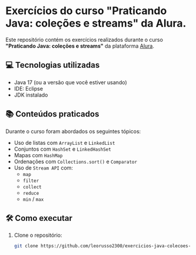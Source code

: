 # Exercícios do curso "Praticando Java: coleções e streams" da Alura.

Este repositório contém os exercícios realizados durante o curso **"Praticando Java: coleções e streams"** da plataforma [Alura](https://cursos.alura.com.br/course/praticando-java-colecoes-streams).
## 💻 Tecnologias utilizadas
- Java 17 (ou a versão que você estiver usando)
- IDE: Eclipse
- JDK instalado

## 📚 Conteúdos praticados
Durante o curso foram abordados os seguintes tópicos:

- Uso de listas com `ArrayList` e `LinkedList`
- Conjuntos com `HashSet` e `LinkedHashSet`
- Mapas com `HashMap`
- Ordenações com `Collections.sort()` e `Comparator`
- Uso de `Stream API` com:
  - `map`
  - `filter`
  - `collect`
  - `reduce`
  - `min` / `max`

## 🛠️ Como executar
1. Clone o repositório:
   ```bash
   git clone https://github.com/leorusso2300/exercicios-java-colecoes-streams.git
